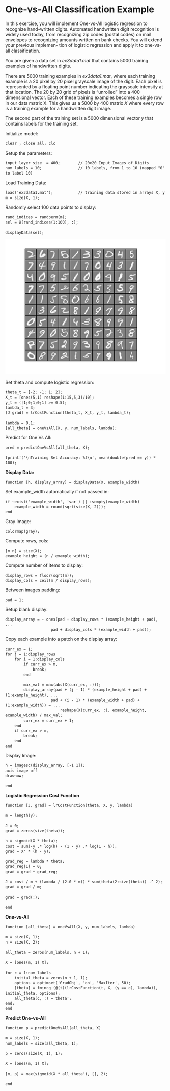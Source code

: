 # One-vs-All Classification Example

In this exercise, you will implement One-vs-All logistic regression to recognize hand-written digits.
Automated handwritten digit recognition is widely used today, from recognizing zip codes (postal codes) on mail envelopes to recognizing amounts written on bank checks.
You will extend your previous implemen- tion of logistic regression and apply it to one-vs-all classification.

You are given a data set in _ex3data1.mat_ that contains 5000 training examples of handwritten digits.

There are 5000 training examples in _ex3data1.mat_, where each training example is a 20 pixel by 20 pixel grayscale image of the digit. Each pixel is represented by a floating point number indicating the grayscale intensity at that location. The 20 by 20 grid of pixels is “unrolled” into a 400 dimensional vector. Each of these training examples becomes a single row in our data matrix X. This gives us a 5000 by 400 matrix _X_ where every row is a training example for a handwritten digit image.

The second part of the training set is a 5000 dimensional vector _y_ that contains labels for the training set.

Initialize model:

	clear ; close all; clc

Setup the parameters:

	input_layer_size  = 400;  		// 20x20 Input Images of Digits
	num_labels = 10;          		// 10 labels, from 1 to 10 (mapped "0" to label 10)

Load Training Data:

	load('ex3data1.mat'); 			// training data stored in arrays X, y
	m = size(X, 1);

Randomly select 100 data points to display:

	rand_indices = randperm(m);
	sel = X(rand_indices(1:100), :);

	displayData(sel);

![alt text](/Week_4/Octave_MatlabTutorials/Assets/1.png)

Set theta and compute logistic regression:

	theta_t = [-2; -1; 1; 2];
	X_t = [ones(5,1) reshape(1:15,5,3)/10];
	y_t = ([1;0;1;0;1] >= 0.5);
	lambda_t = 3;
	[J grad] = lrCostFunction(theta_t, X_t, y_t, lambda_t);

	lambda = 0.1;
	[all_theta] = oneVsAll(X, y, num_labels, lambda);

Predict for One Vs All:

	pred = predictOneVsAll(all_theta, X);

	fprintf('\nTraining Set Accuracy: %f\n', mean(double(pred == y)) * 100);

__Display Data:__

	function [h, display_array] = displayData(X, example_width)

Set example_width automatically if not passed in:

	if ~exist('example_width', 'var') || isempty(example_width) 
		example_width = round(sqrt(size(X, 2)));
	end

Gray Image:
	
	colormap(gray);

Compute rows, cols:

	[m n] = size(X);
	example_height = (n / example_width);

Compute number of items to display:

	display_rows = floor(sqrt(m));
	display_cols = ceil(m / display_rows);

Between images padding:

	pad = 1;

Setup blank display:

	display_array = - ones(pad + display_rows * (example_height + pad), ...
                       	pad + display_cols * (example_width + pad));

Copy each example into a patch on the display array:

	curr_ex = 1;
	for j = 1:display_rows
		for i = 1:display_cols
			if curr_ex > m, 
				break; 
			end

			max_val = max(abs(X(curr_ex, :)));
			display_array(pad + (j - 1) * (example_height + pad) + (1:example_height), ...
		              	pad + (i - 1) * (example_width + pad) + (1:example_width)) = ...
							reshape(X(curr_ex, :), example_height, example_width) / max_val;
			curr_ex = curr_ex + 1;
		end
		if curr_ex > m, 
			break; 
		end
	end

Display Image:

	h = imagesc(display_array, [-1 1]);
	axis image off
	drawnow;

	end

__Logistic Regression Cost Function__

	function [J, grad] = lrCostFunction(theta, X, y, lambda)

	m = length(y); 

	J = 0;
	grad = zeros(size(theta));

	h = sigmoid(X * theta);
	cost = sum(-y .* log(h) - (1 - y) .* log(1 - h));
	grad = X' * (h - y);

	grad_reg = lambda * theta;
	grad_reg(1) = 0;
	grad = grad + grad_reg;

	J = cost / m + (lambda / (2.0 * m)) * sum(theta(2:size(theta)) .^ 2);
	grad = grad / m;

	grad = grad(:);

	end

__One-vs-All__

	function [all_theta] = oneVsAll(X, y, num_labels, lambda)

	m = size(X, 1);
	n = size(X, 2);

	all_theta = zeros(num_labels, n + 1);

	X = [ones(m, 1) X];

	for c = 1:num_labels
     	initial_theta = zeros(n + 1, 1);
     	options = optimset('GradObj', 'on', 'MaxIter', 50);
     	[theta] = fmincg (@(t)(lrCostFunction(t, X, (y == c), lambda)), initial_theta, options);
     	all_theta(c, :) = theta';
	end;
	end

__Predict One-vs-All__

	function p = predictOneVsAll(all_theta, X)

	m = size(X, 1);
	num_labels = size(all_theta, 1);

	p = zeros(size(X, 1), 1);

	X = [ones(m, 1) X];

	[m, p] = max(sigmoid(X * all_theta'), [], 2);

	end
